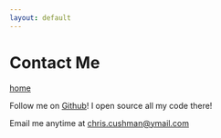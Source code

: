 ```yaml
---
layout: default
---
```


# Contact Me

[home](./)

Follow me on [Github][github]! I open source all my code there!

Email me anytime at [chris.cushman@ymail.com][chris.cushman@ymail.com]

[twitter]: https://twitter.com/used2liveonmars
[github]: https://github.com/usedtoliveonmars
[chris.cushman@ymail.com]: mailto:chris.cushman@ymail.com